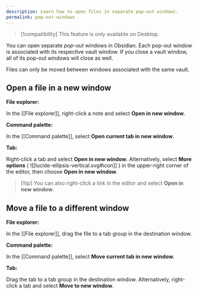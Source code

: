 ```yaml
---
description: Learn how to open files in separate pop-out windows.
permalink: pop-out-windows
---
```


> [!compatibility] This feature is only available on Desktop.

You can open separate _pop-out_ windows in Obsidian. Each pop-out window is associated with its respective vault window. If you close a vault window, all of its pop-out windows will close as well.

Files can only be moved between windows associated with the same vault.

## Open a file in a new window

**File explorer:**

In the [[File explorer]], right-click a note and select **Open in new window**.

**Command palette:**

In the [[Command palette]], select **Open current tab in new window**.

**Tab:**

Right-click a tab and select **Open in new window**. Alternatively, select **More options** ( ![[lucide-ellipsis-vertical.svg#icon]] ) in the upper-right corner of the editor, then choose **Open in new window**.

> [!tip] You can also right-click a link in the editor and select **Open in new window**.

## Move a file to a different window

**File explorer:**

In the [[File explorer]], drag the file to a tab group in the destination window.

**Command palette:**

In the [[Command palette]], select **Move current tab in new window**.

**Tab:**

Drag the tab to a tab group in the destination window. Alternatively, right-click a tab and select **Move to new window**.
